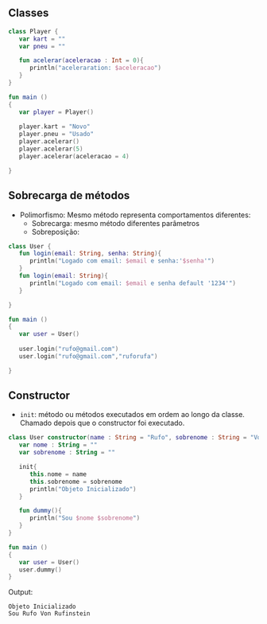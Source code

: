 
## Classes

``` kt
class Player {
   var kart = ""
   var pneu = ""

   fun acelerar(aceleracao : Int = 0){
      println("aceleraration: $aceleracao")
   }
}

fun main ()
{
   var player = Player()
   
   player.kart = "Novo"
   player.pneu = "Usado"
   player.acelerar()
   player.acelerar(5)
   player.acelerar(aceleracao = 4)

}
```

## Sobrecarga de métodos
- Polimorfismo: Mesmo método representa comportamentos diferentes:
  - Sobrecarga: mesmo método diferentes parâmetros 
  - Sobreposição:

``` kt
class User {
   fun login(email: String, senha: String){
      println("Logado com email: $email e senha:'$senha'")
   }
   fun login(email: String){
      println("Logado com email: $email e senha default '1234'")
   }

}

fun main ()
{
   var user = User()
   
   user.login("rufo@gmail.com")
   user.login("rufo@gmail.com","ruforufa")

}
```

## Constructor
- `init`: método ou métodos executados em ordem ao longo da classe. Chamado depois que o constructor foi executado.

``` kt
class User constructor(name : String = "Rufo", sobrenome : String = "Von Rufinstein"){
   var nome : String = ""
   var sobrenome : String = ""

   init{
      this.nome = name
      this.sobrenome = sobrenome
      println("Objeto Inicializado")
   }

   fun dummy(){
      println("Sou $nome $sobrenome")
   }
}

fun main ()
{
   var user = User()  
   user.dummy()  
}
```

Output:
```
Objeto Inicializado
Sou Rufo Von Rufinstein
```